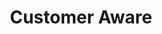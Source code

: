 ---
title: "Customer Aware"
type: "role"
definitions:
  - "Relates well to customers at all levels."
  - "Understands the commercial nature of the relationship with customers."
  - "Respects customers and treats them all equally."
positives:
  - "Has the ability to be calm, attentive and patient during customer interactions."
  - "Has an ability to empathise with customers, understands their needs and can relate to these."
  - "Uses positive language when communicating with customers."
  - "Has the ability to determine customer needs by questioning."
  - "Can recognise when customer expectations are reasonable or not and can reset these with diplomacy and clarity."
  - "Treats customers fairly, is polite and has genuine respect for them."
negatives:
  - "Is rude, condescending and impatient.  Makes derogatory remarks about customers to colleagues."
  - "Does not appreciate the needs of customers and makes no effort to engage with them to explore their needs."
  - "Does not promote the company to customer, is indiscrete, breaches confidentiality or continually takes the customer side."
  - "Spends too much time with one or a few customers to the detriment of the service to others."
---
